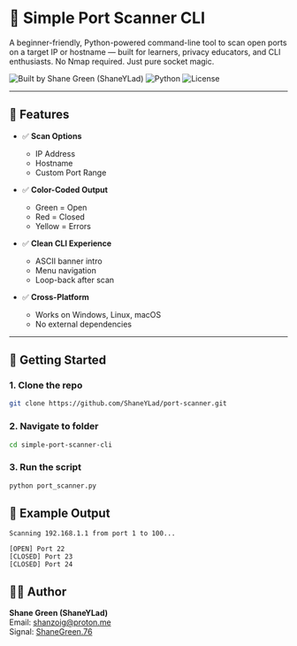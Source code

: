 # 🛜 Simple Port Scanner CLI

A beginner-friendly, Python-powered command-line tool to scan open ports on a target IP or hostname — built for learners, privacy educators, and CLI enthusiasts. No Nmap required. Just pure socket magic.

![Built by Shane Green (ShaneYLad)](https://img.shields.io/badge/Built%20by-Shane%20Green%20(ShaneYLad)-blueviolet) 
![Python](https://img.shields.io/badge/Python-3.10%2B-blue) 
![License](https://img.shields.io/badge/License-MIT-green)

---

## 🧠 Features

- ✅ **Scan Options**  
  - IP Address  
  - Hostname  
  - Custom Port Range

- ✅ **Color-Coded Output**  
  - Green = Open  
  - Red = Closed  
  - Yellow = Errors

- ✅ **Clean CLI Experience**  
  - ASCII banner intro  
  - Menu navigation  
  - Loop-back after scan

- ✅ **Cross-Platform**  
  - Works on Windows, Linux, macOS  
  - No external dependencies

---

## 🚀 Getting Started

### 1. Clone the repo

```bash
git clone https://github.com/ShaneYLad/port-scanner.git
```

### 2. Navigate to folder
```bash
cd simple-port-scanner-cli
```
### 3. Run the script
```py
python port_scanner.py
```
## 🧪 Example Output
```
Scanning 192.168.1.1 from port 1 to 100...

[OPEN] Port 22
[CLOSED] Port 23
[CLOSED] Port 24
```

## 🧑‍💻 Author
**Shane Green (ShaneYLad)**  
Email: [shanzoig@proton.me](mailto:shanzoig@proton.me)   
Signal: [ShaneGreen.76](https://signal.me/#eu/4fPKFJ5PoE7nb0EgDM5DKx2LlOy2ebWx6JBoCaahT04sMW92hJhMC54AJrfE6Iwk)  

